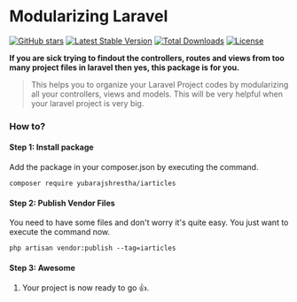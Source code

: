 # Modularizing Laravel

[![GitHub stars](https://img.shields.io/github/stars/yubarajshrestha/laravel-module.svg)](https://github.com/yubarajshrestha/iarticles/stargazers)
[![Latest Stable Version](https://poser.pugx.org/yubarajshrestha/ym/v/stable)](https://packagist.org/packages/yubarajshrestha/articles)
[![Total Downloads](https://poser.pugx.org/yubarajshrestha/articles/downloads)](https://packagist.org/packages/yubarajshrestha/articles)
[![License](https://poser.pugx.org/yubarajshrestha/articles/license)](https://packagist.org/packages/yubarajshrestha/articles)

**If you are sick trying to findout the controllers, routes and views from too many project files in laravel then yes, this package is for you.**

> This helps you to organize your Laravel Project codes by modularizing all your controllers, views and models. This will be very helpful when your laravel project is very big.

### How to?
#### Step 1: Install package

Add the package in your composer.json by executing the command.

```
composer require yubarajshrestha/iarticles
```

#### Step 2: Publish Vendor Files
You need to have some files and don't worry it's quite easy. You just want to execute the command now.

`php artisan vendor:publish --tag=iarticles`

#### Step 3: Awesome
1. Your project is now ready to go :+1:.